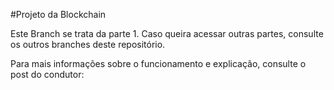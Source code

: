 #Projeto da Blockchain

Este Branch se trata da parte 1. Caso queira acessar outras partes, consulte os outros branches deste repositório.

Para mais informações sobre o funcionamento e explicação, consulte o post do condutor:

<link>

